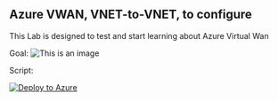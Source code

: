 ## Azure VWAN, VNET-to-VNET, to configure

This Lab is designed to test and start learning about Azure Virtual Wan 

Goal:
![This is an image](https://github.com/andrey-gamboa/Labs/blob/main/Resources/vwanvnet2vnet.png)

Script:

[![Deploy to Azure](https://aka.ms/deploytoazurebutton)](https://portal.azure.com/#create/Microsoft.Template/uri/https%3A%2F%2Fraw.githubusercontent.com%2Fandrey-gamboa%2FLabs%2Fmain%2FTemplates%2Fvwan-vnet-to-vnet-configure.json)
